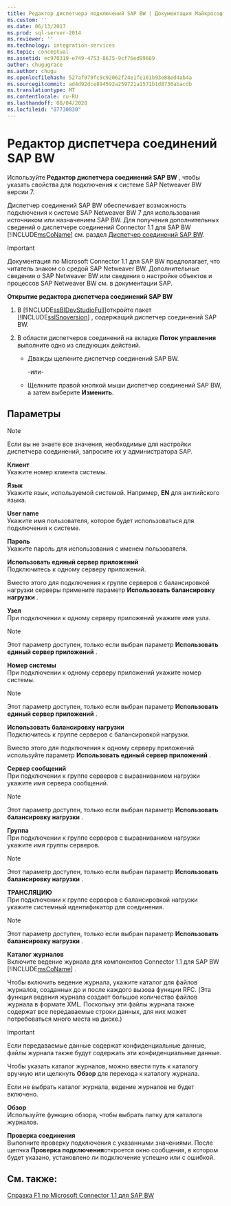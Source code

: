 ```yaml
---
title: Редактор диспетчера подключений SAP BW | Документация Майкрософт
ms.custom: ''
ms.date: 06/13/2017
ms.prod: sql-server-2014
ms.reviewer: ''
ms.technology: integration-services
ms.topic: conceptual
ms.assetid: ec970319-e749-4753-8675-9cf76ed99669
author: chugugrace
ms.author: chugu
ms.openlocfilehash: 527af979fc9c92062f24e1fe161b93e88ed4ab4a
ms.sourcegitcommit: ad4d92dce894592a259721a1571b1d8736abacdb
ms.translationtype: MT
ms.contentlocale: ru-RU
ms.lasthandoff: 08/04/2020
ms.locfileid: "87730830"
---
```

# <a name="sap-bw-connection-manager-editor"></a>Редактор диспетчера соединений SAP BW
  Используйте **Редактор диспетчера соединений SAP BW** , чтобы указать свойства для подключения к системе SAP Netweaver BW версии 7.  
  
 Диспетчер соединений SAP BW обеспечивает возможность подключения к системе SAP Netweaver BW 7 для использования источником или назначением SAP BW. Для получения дополнительных сведений о диспетчере соединений Connector 1.1 для SAP BW [!INCLUDE[msCoName](../includes/msconame-md.md)] см. раздел [Диспетчер соединений SAP BW](connection-manager/sap-bw-connection-manager.md).  
  
> [!IMPORTANT]  
>  Документация по Microsoft Connector 1.1 для SAP BW предполагает, что читатель знаком со средой SAP Netweaver BW. Дополнительные сведения о SAP Netweaver BW или сведения о настройке объектов и процессов SAP Netweaver BW см. в документации SAP.  
  
 **Открытие редактора диспетчера соединений SAP BW**  
  
1.  В [!INCLUDE[ssBIDevStudioFull](../includes/ssbidevstudiofull-md.md)]откройте пакет [!INCLUDE[ssISnoversion](../includes/ssisnoversion-md.md)] , содержащий диспетчер соединений SAP BW.  
  
2.  В области диспетчеров соединений на вкладке **Поток управления** выполните одно из следующих действий.  
  
    -   Дважды щелкните диспетчер соединений SAP BW.  
  
         -или-  
  
    -   Щелкните правой кнопкой мыши диспетчер соединений SAP BW, а затем выберите **Изменить**.  
  
## <a name="options"></a>Параметры  
  
> [!NOTE]  
>  Если вы не знаете все значения, необходимые для настройки диспетчера соединений, запросите их у администратора SAP.  
  
 **Клиент**  
 Укажите номер клиента системы.  
  
 **Язык**  
 Укажите язык, используемой системой. Например, **EN** для английского языка.  
  
 **User name**  
 Укажите имя пользователя, которое будет использоваться для подключения к системе.  
  
 **Пароль**  
 Укажите пароль для использования с именем пользователя.  
  
 **Использовать единый сервер приложений**  
 Подключитесь к одному серверу приложений.  
  
 Вместо этого для подключения к группе серверов с балансировкой нагрузки серверы примените параметр **Использовать балансировку нагрузки** .  
  
 **Узел**  
 При подключении к одному серверу приложений укажите имя узла.  
  
> [!NOTE]  
>  Этот параметр доступен, только если выбран параметр **Использовать единый сервер приложений** .  
  
 **Номер системы**  
 При подключении к одному серверу приложений укажите номер системы.  
  
> [!NOTE]  
>  Этот параметр доступен, только если выбран параметр **Использовать единый сервер приложений** .  
  
 **Использовать балансировку нагрузки**  
 Подключитесь к группе серверов с балансировкой нагрузки.  
  
 Вместо этого для подключения к одному серверу приложений используйте параметр **Использовать единый сервер приложений** .  
  
 **Сервер сообщений**  
 При подключении к группе серверов с выравниванием нагрузки укажите имя сервера сообщений.  
  
> [!NOTE]  
>   Этот параметр доступен, только если выбран параметр **Использовать балансировку нагрузки** .  
  
 **Группа**  
 При подключении к группе серверов с выравниванием нагрузки укажите имя группы серверов.  
  
> [!NOTE]  
>   Этот параметр доступен, только если выбран параметр **Использовать балансировку нагрузки** .  
  
 **ТРАНСЛЯЦИЮ**  
 При подключении к группе серверов с балансировкой нагрузки укажите системный идентификатор для соединения.  
  
> [!NOTE]  
>   Этот параметр доступен, только если выбран параметр **Использовать балансировку нагрузки** .  
  
 **Каталог журналов**  
 Включите ведение журнала для компонентов Connector 1.1 для SAP BW [!INCLUDE[msCoName](../includes/msconame-md.md)] .  
  
 Чтобы включить ведение журнала, укажите каталог для файлов журналов, созданных до и после каждого вызова функции RFC. (Эта функция ведения журнала создает большое количество файлов журнала в формате XML. Поскольку эти файлы журнала также содержат все передаваемые строки данных, для них может потребоваться много места на диске.)  
  
> [!IMPORTANT]  
>  Если передаваемые данные содержат конфиденциальные данные, файлы журнала также будут содержать эти конфиденциальные данные.  
  
 Чтобы указать каталог журналов, можно ввести путь к каталогу вручную или щелкнуть **Обзор** для перехода к каталогу журнала.  
  
 Если не выбрать каталог журнала, ведение журналов не будет включено.  
  
 **Обзор**  
 Используйте функцию обзора, чтобы выбрать папку для каталога журналов.  
  
 **Проверка соединения**  
 Выполните проверку подключения с указанными значениями. После щелчка **Проверка подключения**откроется окно сообщения, в котором будет указано, установлено ли подключение успешно или с ошибкой.  
  
## <a name="see-also"></a>См. также:  
 [Справка F1 по Microsoft Connector 1.1 для SAP BW](microsoft-connector-for-sap-bw-f1-help.md)  
  
  
